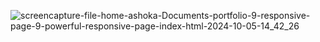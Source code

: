 ![screencapture-file-home-ashoka-Documents-portfolio-9-responsive-page-9-powerful-responsive-page-index-html-2024-10-05-14_42_26](https://github.com/user-attachments/assets/f5369d55-3a75-4ee6-a8fc-84cc510c8dc3)
